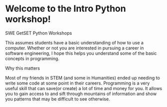 # Welcome to the Intro Python workshop!

SWE GetSET Python Workshops

This assumes students have a basic understanding of how to use a computer.  Whether or not you are interested in pursuing a career in software engineering, I hope this helps you understand some of the basic concepts in programming.  



Why this matters

Most of my friends in STEM \(and some in Humanities\) ended up needing to write some code at some point in their careers.  Programming is a very useful skill that can save\(or create\) a lot of time and money for you.  It allows you to gain access to and sift through mountains of information and show you patterns that may be difficult to see otherwise.

